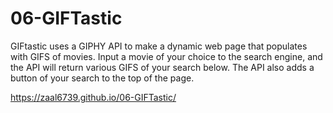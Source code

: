 # 06-GIFTastic

GIFtastic uses a GIPHY API to make a dynamic web page that populates with GIFS of movies.  Input a movie of your choice to the search engine, and the API will return various GIFS of your search below.  The API also adds a button of your search to the top of the page.

https://zaal6739.github.io/06-GIFTastic/
